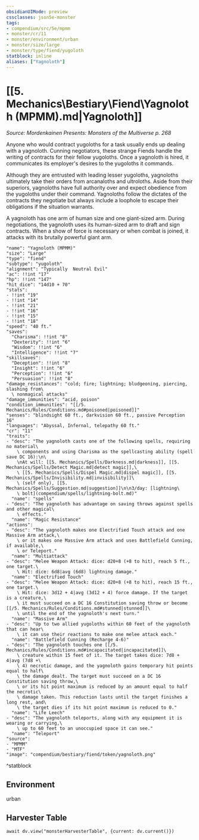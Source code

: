 ```yaml
---
obsidianUIMode: preview
cssclasses: json5e-monster
tags:
- compendium/src/5e/mpmm
- monster/cr/11
- monster/environment/urban
- monster/size/large
- monster/type/fiend/yugoloth
statblock: inline
aliases: ["Yagnoloth"]
---
```

# [[5. Mechanics\Bestiary\Fiend\Yagnoloth (MPMM).md|Yagnoloth]]
*Source: Mordenkainen Presents: Monsters of the Multiverse p. 268*  

Anyone who would contract yugoloths for a task usually ends up dealing with a yagnoloth. Cunning negotiators, these strange Fiends handle the writing of contracts for their fellow yugoloths. Once a yagnoloth is hired, it communicates its employer's desires to the yugoloths it commands.

Although they are entrusted with leading lesser yugoloths, yagnoloths ultimately take their orders from arcanaloths and ultroloths. Aside from their superiors, yagnoloths have full authority over and expect obedience from the yugoloths under their command. Yagnoloths follow the dictates of the contracts they negotiate but always include a loophole to escape their obligations if the situation warrants.

A yagnoloth has one arm of human size and one giant-sized arm. During negotiations, the yagnoloth uses its human-sized arm to draft and sign contracts. When a show of force is necessary or when combat is joined, it attacks with its brutally powerful giant arm.

```statblock
"name": "Yagnoloth (MPMM)"
"size": "Large"
"type": "fiend"
"subtype": "yugoloth"
"alignment": "Typically  Neutral Evil"
"ac": !!int "17"
"hp": !!int "147"
"hit_dice": "14d10 + 70"
"stats":
- !!int "19"
- !!int "14"
- !!int "21"
- !!int "16"
- !!int "15"
- !!int "18"
"speed": "40 ft."
"saves":
  "Charisma": !!int "8"
  "Dexterity": !!int "6"
  "Wisdom": !!int "6"
  "Intelligence": !!int "7"
"skillsaves":
  "Deception": !!int "8"
  "Insight": !!int "6"
  "Perception": !!int "6"
  "Persuasion": !!int "8"
"damage_resistances": "cold; fire; lightning; bludgeoning, piercing, slashing from\
  \ nonmagical attacks"
"damage_immunities": "acid, poison"
"condition_immunities": "[[/5. Mechanics/Rules/Conditions.md#poisoned|poisoned]]"
"senses": "blindsight 60 ft., darkvision 60 ft., passive Perception 16"
"languages": "Abyssal, Infernal, telepathy 60 ft."
"cr": "11"
"traits":
- "desc": "The yagnoloth casts one of the following spells, requiring no material\
    \ components and using Charisma as the spellcasting ability (spell save DC 16):\n\
    \nAt will: [[5. Mechanics/Spells/Darkness.md|darkness]], [[5. Mechanics/Spells/Detect Magic.md|detect magic]],\
    \ [[5. Mechanics/Spells/Dispel Magic.md|dispel magic]], [[5. Mechanics/Spells/Invisibility.md|invisibility]]\
    \ (self only), [[5. Mechanics/Spells/Suggestion.md|suggestion]]\n\n3/day: [lightning\
    \ bolt](compendium/spells/lightning-bolt.md)"
  "name": "spells"
- "desc": "The yagnoloth has advantage on saving throws against spells and other magical\
    \ effects."
  "name": "Magic Resistance"
"actions":
- "desc": "The yagnoloth makes one Electrified Touch attack and one Massive Arm attack,\
    \ or it makes one Massive Arm attack and uses Battlefield Cunning, if available,\
    \ or Teleport."
  "name": "Multiattack"
- "desc": "Melee Weapon Attack: dice: d20+8 (+8 to hit), reach 5 ft., one target.\
    \ Hit: dice: 6d8|avg (6d8) lightning damage."
  "name": "Electrified Touch"
- "desc": "Melee Weapon Attack: dice: d20+8 (+8 to hit), reach 15 ft., one target.\
    \ Hit: dice: 3d12 + 4|avg (3d12 + 4) force damage. If the target is a creature,\
    \ it must succeed on a DC 16 Constitution saving throw or become [[/5. Mechanics/Rules/Conditions.md#stunned|stunned]]\
    \ until the end of the yagnoloth's next turn."
  "name": "Massive Arm"
- "desc": "Up to two allied yugoloths within 60 feet of the yagnoloth that can hear\
    \ it can use their reactions to make one melee attack each."
  "name": "Battlefield Cunning (Recharge 4-6)"
- "desc": "The yagnoloth touches one [[/5. Mechanics/Rules/Conditions.md#incapacitated|incapacitated]]\
    \ creature within 15 feet of it. The target takes dice: 7d8 + 4|avg (7d8 +\
    \ 4) necrotic damage, and the yagnoloth gains temporary hit points equal to half\
    \ the damage dealt. The target must succeed on a DC 16 Constitution saving throw,\
    \ or its hit point maximum is reduced by an amount equal to half the necrotic\
    \ damage taken. This reduction lasts until the target finishes a long rest, and\
    \ the target dies if its hit point maximum is reduced to 0."
  "name": "Life Leech"
- "desc": "The yagnoloth teleports, along with any equipment it is wearing or carrying,\
    \ up to 60 feet to an unoccupied space it can see."
  "name": "Teleport"
"source":
- "MPMM"
- "MTF"
"image": "compendium/bestiary/fiend/token/yagnoloth.png"
```
^statblock

## Environment

urban

## Harvester Table
```dataviewjs
await dv.view("monsterHarvesterTable", {current: dv.current()})
```